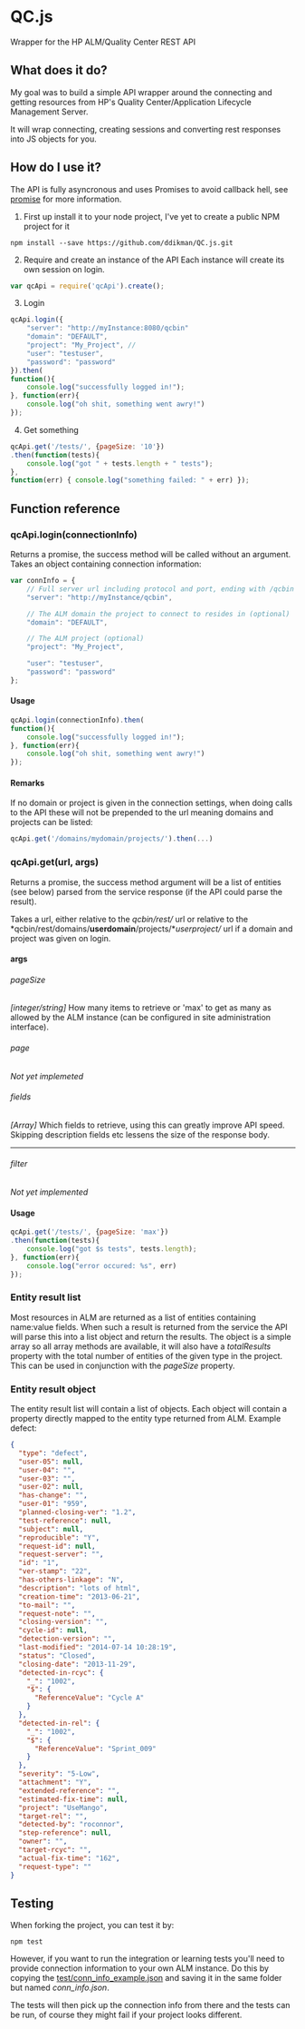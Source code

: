 # QC.js
Wrapper for the HP ALM/Quality Center REST API

## What does it do?
My goal was to build a simple API wrapper around the connecting and getting resources from HP's Quality Center/Application Lifecycle Management Server.

It will wrap connecting, creating sessions and converting rest responses into JS objects for you.

## How do I use it?

The API is fully asyncronous and uses Promises to avoid callback hell, see [promise](https://www.npmjs.com/package/promise) for more information.

1. First up install it to your node project, I've yet to create a public NPM project for it
``` shell
npm install --save https://github.com/ddikman/QC.js.git
```

2. Require and create an instance of the API
Each instance will create its own session on login.

``` javascript
var qcApi = require('qcApi').create();
```

3. Login
``` javascript
qcApi.login({
	"server": "http://myInstance:8080/qcbin"
	"domain": "DEFAULT",
	"project": "My_Project", //
	"user": "testuser",
	"password": "password"
}).then(
function(){
	console.log("successfully logged in!");
}, function(err){
	console.log("oh shit, something went awry!")
});
```
4. Get something
``` javascript
qcApi.get('/tests/', {pageSize: '10'})
.then(function(tests){
	console.log("got " + tests.length + " tests");
}, 
function(err) { console.log("something failed: " + err) });
```
## Function reference

### qcApi.login(connectionInfo)
Returns a promise, the success method will be called without an argument.
Takes an object containing connection information:
``` javascript
var connInfo = {
	// Full server url including protocol and port, ending with /qcbin
	"server": "http://myInstance/qcbin",

	// The ALM domain the project to connect to resides in (optional)
	"domain": "DEFAULT",

	// The ALM project (optional)
	"project": "My_Project",

	"user": "testuser",
	"password": "password"
};
```

#### Usage
``` javascript
qcApi.login(connectionInfo).then(
function(){
	console.log("successfully logged in!");
}, function(err){
	console.log("oh shit, something went awry!")
});
```
#### Remarks
If no domain or project is given in the connection settings, when doing calls to the API these will not be prepended to the url meaning domains and projects can be listed:
``` javascript
qcApi.get('/domains/mydomain/projects/').then(...)
```

### qcApi.get(url, args)
Returns a promise, the success method argument will be a list of entities (see below) parsed from the service response (if the API could parse the result).

Takes a url, either relative to the *qcbin/rest/* url or relative to the *qcbin/rest/domains/**userdomain**/projects/**userproject/* url if a domain and project was given on login.
#### args
###### pageSize
*[integer/string]* How many items to retrieve or 'max' to get as many as allowed by the ALM instance (can be configured in site administration interface).
###### page
*Not yet implemeted*
###### fields
*[Array]* Which fields to retrieve, using this can greatly improve API speed. Skipping description fields etc lessens the size of the response body.
****
###### filter
*Not yet implemented*

#### Usage
``` javascript
qcApi.get('/tests/', {pageSize: 'max'})
.then(function(tests){
	console.log("got $s tests", tests.length);
}, function(err){
	console.log("error occured: %s", err)
});
````

### Entity result list
Most resources in ALM are returned as a list of entities containing name:value fields. When such a result is returned from the service the API will parse this into
a list object and return the results. The object is a simple array so all array methods are available, it will also have a *totalResults* property with the total number
of entities of the given type in the project. This can be used in conjunction with the *pageSize* property.

### Entity result object
The entity result list will contain a list of objects. Each object will contain a property directly mapped to the entity type returned from ALM.
Example defect:
``` json
{
  "type": "defect",
  "user-05": null,
  "user-04": "",
  "user-03": "",
  "user-02": null,
  "has-change": "",
  "user-01": "959",
  "planned-closing-ver": "1.2",
  "test-reference": null,
  "subject": null,
  "reproducible": "Y",
  "request-id": null,
  "request-server": "",
  "id": "1",
  "ver-stamp": "22",
  "has-others-linkage": "N",
  "description": "lots of html",
  "creation-time": "2013-06-21",
  "to-mail": "",
  "request-note": "",
  "closing-version": "",
  "cycle-id": null,
  "detection-version": "",
  "last-modified": "2014-07-14 10:28:19",
  "status": "Closed",
  "closing-date": "2013-11-29",
  "detected-in-rcyc": {
    "_": "1002",
    "$": {
      "ReferenceValue": "Cycle A"
    }
  },
  "detected-in-rel": {
    "_": "1002",
    "$": {
      "ReferenceValue": "Sprint_009"
    }
  },
  "severity": "5-Low",
  "attachment": "Y",
  "extended-reference": "",
  "estimated-fix-time": null,
  "project": "UseMango",
  "target-rel": "",
  "detected-by": "roconnor",
  "step-reference": null,
  "owner": "",
  "target-rcyc": "",
  "actual-fix-time": "162",
  "request-type": ""
}
```


## Testing
When forking the project, you can test it by:
``` shell
npm test
```

However, if you want to run the integration or learning tests you'll need to provide connection information to your own ALM instance.
Do this by copying the [test/conn_info_example.json](https://github.com/ddikman/QC.js/blob/master/test/conn_info_example.json) and saving it in the same folder but named *conn_info.json*.

The tests will then pick up the connection info from there and the tests can be run, of course they might fail if your project looks different.